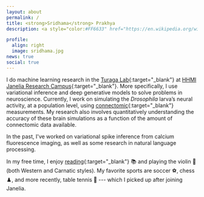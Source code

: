 ```yaml
---
layout: about
permalink: /
title: <strong>Sridhama</strong> Prakhya
description: <a style="color:#FF6633" href="https://en.wikipedia.org/wiki/International_Alphabet_of_Sanskrit_Transliteration" target="_blank">IAST:</a> śrī-dhā-ma pra-khya <audio id="pronunciation"><source src="assets/audio/translate_tts.mp3" type="audio/mpeg"></audio><a class="fas fa-volume-up" alt=" pronunciation generated using Google Translate" onclick="pronounceName()"></a><script>var x = document.getElementById("pronunciation");function pronounceName(){x.play();}</script>

profile:
  align: right
  image: sridhama.jpg
news: true
social: true
---
```

I do machine learning research in the [Turaga Lab](https://www.janelia.org/lab/turaga-lab){:target="_blank"} at [HHMI Janelia Research Campus](https://www.janelia.org){:target="_blank"}. More specifically, I use variational inference and deep generative models to solve problems in neuroscience. Currently, I work on simulating the _Drosophila_ larva’s neural activity, at a population level, using [connectomic](https://en.wikipedia.org/wiki/Connectome){:target="_blank"} measurements. My research also involves quantitatively understanding the accuracy of these brain simulations as a function of the amount of connectomic data available.

In the past, I've worked on variational spike inference from calcium fluorescence imaging, as well as some research in natural language processing.

In my free time, I enjoy [reading](https://www.goodreads.com/sridhama){:target="_blank"} 📚 and playing the violin 🎻 (both Western and Carnatic styles). My favorite sports are soccer ⚽, chess ♟️, and more recently, table tennis 🏓 --- which I picked up after joining Janelia.